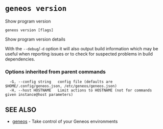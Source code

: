 # `geneos version`

Show program version

```text
geneos version [flags]
```

Show program version details

With the `--debug`/`-d` option it will also output build information
which may be useful when reporting issues or to check for suspected
problems in build dependencies.

### Options inherited from parent commands

```text
  -G, --config string   config file (defaults are $HOME/.config/geneos.json, /etc/geneos/geneos.json)
  -H, --host HOSTNAME   Limit actions to HOSTNAME (not for commands given instance@host parameters)
```

## SEE ALSO

* [geneos](geneos.md)	 - Take control of your Geneos environments
